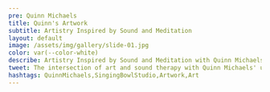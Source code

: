 ```yaml
---
pre: Quinn Michaels
title: Quinn's Artwork
subtitle: Artistry Inspired by Sound and Meditation
layout: default
image: /assets/img/gallery/slide-01.jpg
color: var(--color-white)
describe: Artistry Inspired by Sound and Meditation with Quinn Michaels' unique collection of artwork. Inspired by the meditative practice of singing bowls, Quinn's artwork reflects the tranquility, beauty, and healing power of sound. Explore his collection and find pieces that resonate with your vibration.
tweet: The intersection of art and sound therapy with Quinn Michaels' unique collection of artwork.
hashtags: QuinnMichaels,SingingBowlStudio,Artwork,Art
---
```

